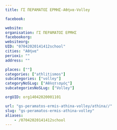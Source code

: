 ```yaml
---
title: ΓΣ ΠΕΡΑΜΑΤΟΣ ΕΡΜΗΣ-Αθήνα-Volley

facebook:

website:
organisation: ΓΣ ΠΕΡΑΜΑΤΟΣ ΕΡΜΗΣ
facebookorg:
websiteorg:
UID: "07042020141412school"
cities: "Αθήνα"
perioxi: ""
address: ""

places: [""]
categories: ["athlitismos"]
subcategories: ["volley"]
categoryNoSLug: ["Αθλητισμός"]
subcategoriesNoSLug: ["Volley"]

orgUID: org14042020001101

url: "gs-peramatos-ermis-athina-volley/athina//"
slug: "gs-peramatos-ermis-athina-volley"
aliases:
    - /07042020141412school
---
```





